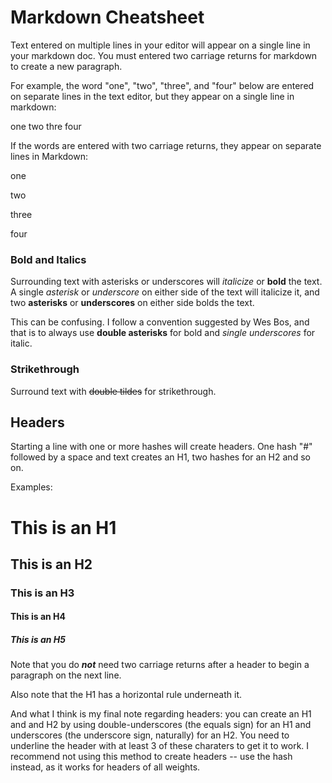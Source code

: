 # Markdown Cheatsheet

Text entered on multiple lines in your editor will appear on a single line in your markdown doc. You must entered two carriage returns for markdown to create a new paragraph.

For example, the word "one", "two", "three", and "four" below are entered on separate lines in the text editor, but they appear on a single line in markdown:

one
two
thre
four

If the words are entered with two carriage returns, they appear on separate lines in Markdown:

one

two

three

four

### Bold and Italics

Surrounding text with asterisks or underscores will *italicize* or **bold** the text. A single *asterisk* or _underscore_ on either side of the text will italicize it, and two **asterisks** or __underscores__ on either side bolds the text.

This can be confusing. I follow a convention suggested by Wes Bos, and that is to always use **double asterisks** for bold and _single underscores_ for italic.

### Strikethrough

Surround text with ~~double tildes~~ for strikethrough.

## Headers

Starting a line with one or more hashes will create headers. One hash "#" followed by a space and text creates an H1, two hashes for an H2 and so on.

Examples:

# This is an H1
## This is an H2
### This is an H3
#### This is an H4
##### This is an H5
Note that you do **_not_** need two carriage returns after a header to begin a paragraph on the next line.

Also note that the H1 has a horizontal rule underneath it.

And what I think is my final note regarding headers: you can create an H1 and and H2 by using double-underscores (the equals sign) for an H1 and underscores (the underscore sign, naturally) for an H2. You need to underline the header with at least 3 of these charaters to get it to work. I recommend not using this method to create headers -- use the hash instead, as it works for headers of all weights.